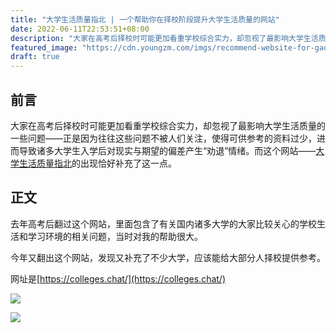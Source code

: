 ```yaml
---
title: "大学生活质量指北 | 一个帮助你在择校阶段提升大学生活质量的网站"
date: 2022-06-11T22:53:51+08:00
description: "大家在高考后择校时可能更加看重学校综合实力，却忽视了最影响大学生活质量的一些问题——正是因为往往这些问题不被人们关注，使得可供参考的资料过少，进而导致诸多大学生入学后对现实与期望的偏差产生“劝退”情绪。而这个网站——[大学生活质量指北](https://colleges.chat/)的出现恰好补充了这一点。"
featured_image: "https://cdn.youngzm.com/imgs/recommend-website-for-gaokao-0.png"
draft: true
---
```


## 前言

大家在高考后择校时可能更加看重学校综合实力，却忽视了最影响大学生活质量的一些问题——正是因为往往这些问题不被人们关注，使得可供参考的资料过少，进而导致诸多大学生入学后对现实与期望的偏差产生“劝退”情绪。而这个网站——[大学生活质量指北](https://colleges.chat/)的出现恰好补充了这一点。

## 正文
去年高考后翻过这个网站，里面包含了有关国内诸多大学的大家比较关心的学校生活和学习环境的相关问题，当时对我的帮助很大。

今年又翻出这个网站，发现又补充了不少大学，应该能给大部分人择校提供参考。

网址是[https://colleges.chat/](https://colleges.chat/)

![](https://cdn.youngzm.com/blogfiles/recommend-website-for-gaokao-1.png)

![](https://cdn.youngzm.com/blogfiles/recommend-website-for-gaokao-2.png)